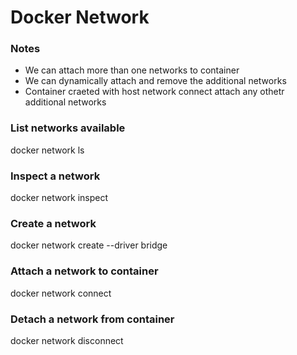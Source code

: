 # Docker Network

### Notes
* We can attach more than one networks to container
* We can dynamically attach and remove the additional networks
* Container craeted with host network connect attach any othetr additional networks

### List networks available
docker network ls

### Inspect a network
docker network inspect

### Create a network
docker network create --driver bridge

### Attach a network to container
docker network connect

### Detach a network from container
docker network disconnect

